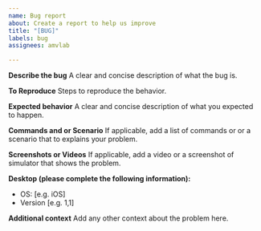 ```yaml
---
name: Bug report
about: Create a report to help us improve
title: "[BUG]"
labels: bug
assignees: amvlab

---
```


**Describe the bug**
A clear and concise description of what the bug is.

**To Reproduce**
Steps to reproduce the behavior.

**Expected behavior**
A clear and concise description of what you expected to happen.

**Commands and or Scenario**
If applicable, add a list of commands or or a scenario that to explains your problem.

**Screenshots or Videos**
If applicable, add a video or a screenshot of simulator that shows the problem.

**Desktop (please complete the following information):**
 - OS: [e.g. iOS]
 - Version [e.g. 1,1]

**Additional context**
Add any other context about the problem here.
